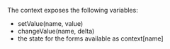 The context exposes the following variables:

- setValue(name, value)
- changeValue(name, delta)
- the state for the forms available as context[name]
